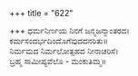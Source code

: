 +++
title = "622"

+++
ಧರ್ಮನಿರ್ಣಯ ನಿನಗೆ ಜನ್ಮಜನ್ಮಾಂತರದ।  
ಕರ್ಮಸಂದರ್ಭದಿಂದೊಗೆವುದದನರಿತು॥  
ನಿರ್ಮಮದ ನಿರ್ಮಲೋತ್ಸಹದ ನೀನಾಚರಿಸೆ।  
ಬ್ರಹ್ಮ ಸಾಮೀಪ್ಯವೆಲೊ - ಮಂಕುತಿಮ್ಮ॥  
